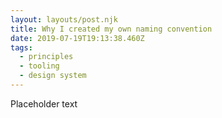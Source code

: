 ```yaml
---
layout: layouts/post.njk
title: Why I created my own naming convention
date: 2019-07-19T19:13:38.460Z
tags:
  - principles
  - tooling
  - design system
---
```

Placeholder text
